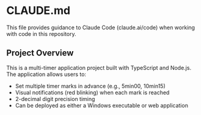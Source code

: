 # CLAUDE.md

This file provides guidance to Claude Code (claude.ai/code) when working with code in this repository.

## Project Overview

This is a multi-timer application project built with TypeScript and Node.js. The application allows users to:
- Set multiple timer marks in advance (e.g., 5min00, 10min15)
- Visual notifications (red blinking) when each mark is reached
- 2-decimal digit precision timing
- Can be deployed as either a Windows executable or web application
